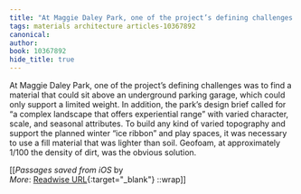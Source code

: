 ```yaml
---
title: "At Maggie Daley Park, one of the project’s defining challenges ..."
tags: materials architecture articles-10367892
canonical: 
author: 
book: 10367892
hide_title: true
---
```


At Maggie Daley Park, one of the project’s defining challenges was to find a material that could sit above an underground parking garage, which could only support a limited weight. In addition, the park’s design brief called for “a complex landscape that offers experiential range” with varied character, scale, and seasonal attributes. To build any kind of varied topography and support the planned winter “ice ribbon” and play spaces, it was necessary to use a fill material that was lighter than soil. Geofoam, at approximately 1/100 the density of dirt, was the obvious solution.


[[<cite>_Passages saved from iOS_</cite> by  <br>
_More_: [Readwise URL](https://readwise.io/open/211855731){:target="_blank"}
::wrap]]